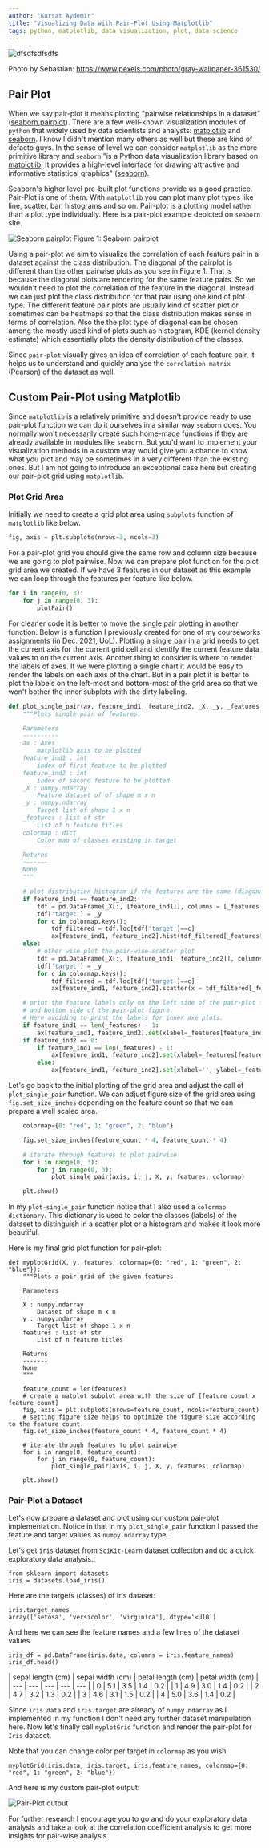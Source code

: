 ```yaml
---
author: "Kursat Aydemir"
title: "Visualizing Data with Pair-Plot Using Matplotlib"
tags: python, matplotlib, data visualization, plot, data science
---
```


![dfsdfsdfsdfs](/blog/2022/04/14/pexels-sebastian-361530.jpg")

Photo by Sebastian: https://www.pexels.com/photo/gray-wallpaper-361530/


## Pair Plot

When we say pair-plot it means plotting "pairwise relationships in a dataset" ([seaborn.pairplot](https://seaborn.pydata.org/generated/seaborn.pairplot.html)). There are a few well-known visualization modules of `python` that widely used by data scientists and analysts: [matplotlib](https://matplotlib.org/) and [seaborn](https://seaborn.pydata.org/). I know I didn't mention many others as well but these are kind of defacto guys. In the sense of level we can consider `matplotlib` as the more primitive library and `seaborn` "is a Python data visualization library based on [matplotlib](https://matplotlib.org/). It provides a high-level interface for drawing attractive and informative statistical graphics" ([seaborn](https://seaborn.pydata.org/)).

Seaborn's higher level pre-built plot functions provide us a good practice. Pair-Plot is one of them. With `matplotlib` you can plot many plot types like line, scatter, bar, histograms and so on. Pair-plot is a plotting model rather than a plot type individually. Here is a pair-plot example depicted on `seaborn` site.

![Seaborn pairplot](/blog/2022/04/14/pairplot_3_0.png)
Figure 1: Seaborn pairplot

Using a pair-plot we aim to visualize the correlation of each feature pair in a dataset against the class distribution. The diagonal of the pairplot is different than the other pairwise plots as you see in Figure 1. That is because the diagonal plots are rendering for the same feature pairs. So we wouldn't need to plot the correlation of the feature in the diagonal. Instead we can just plot the class distribution for that pair using one kind of plot type. The different feature pair plots are usually kind of scatter plot or sometimes can be heatmaps so that the class distribution makes sense in terms of correlation. Also the the plot type of diagonal can be chosen among the mostly used kind of plots such as histogram, KDE (kernel density estimate) which essentially plots the density distribution of the classes.

Since `pair-plot` visually gives an idea of correlation of each feature pair, it helps us to understand and quickly analyse the `correlation matrix` (Pearson) of the dataset as well.

## Custom Pair-Plot using Matplotlib

Since `matplotlib` is a relatively primitive and doesn't provide ready to use pair-plot function we can do it ourselves in a similar way `seaborn` does. You normally won't necessarily create such home-made functions if they are already available in modules like `seaborn`. But you'd want to implement your visualization methods in a custom way would give you a chance to know what you plot and may be sometimes in a very different than the existing ones. But I am not going to introduce an exceptional case here but creating our pair-plot grid using `matplotlib`.

### Plot Grid Area

Initially we need to create a grid plot area using `subplots` function of `matplotlib` like below.

```Python
fig, axis = plt.subplots(nrows=3, ncols=3)
```

For a pair-plot grid you should give the same row and column size because we are going to plot pairwise. Now we can prepare plot function for the plot grid area we created. If we have 3 features in our dataset as this example we can loop through the features per feature like below.

```Python
for i in range(0, 3):
    for j in range(0, 3):
        plotPair()
```

For cleaner code it is better to move the single pair plotting in another function. Below is a function I previously created for one of my courseworks assignments (in Dec. 2021, UoL). Plotting a single pair in a grid needs to get the current axis for the current grid cell and identify the current feature data values to on the current axis. Another thing to consider is where to render the labels of axes. If we were plotting a single chart it would be easy to render the labels on each axis of the chart. But in a pair plot it is better to plot the labels on the left-most and bottom-most of the grid area so that we won't bother the inner subplots with the dirty labeling.

```Python
def plot_single_pair(ax, feature_ind1, feature_ind2, _X, _y, _features, colormap):
    """Plots single pair of features.

    Parameters
    ----------
    ax : Axes
        matplotlib axis to be plotted
    feature_ind1 : int
        index of first feature to be plotted
    feature_ind2 : int
        index of second feature to be plotted
    _X : numpy.ndarray
        Feature dataset of of shape m x n
    _y : numpy.ndarray
        Target list of shape 1 x n
    _features : list of str
        List of n feature titles
    colormap : dict
        Color map of classes existing in target

    Returns
    -------
    None
    """

    # plot distribution histogram if the features are the same (diagonal of the pair-plot)
    if feature_ind1 == feature_ind2:
        tdf = pd.DataFrame(_X[:, [feature_ind1]], columns = [_features[feature_ind1]])
        tdf['target'] = _y
        for c in colormap.keys():
            tdf_filtered = tdf.loc[tdf['target']==c]
            ax[feature_ind1, feature_ind2].hist(tdf_filtered[_features[feature_ind1]], color = colormap[c], bins = 30)
    else:
        # other wise plot the pair-wise scatter plot
        tdf = pd.DataFrame(_X[:, [feature_ind1, feature_ind2]], columns = [_features[feature_ind1], _features[feature_ind2]])
        tdf['target'] = _y
        for c in colormap.keys():
            tdf_filtered = tdf.loc[tdf['target']==c]
            ax[feature_ind1, feature_ind2].scatter(x = tdf_filtered[_features[feature_ind2]], y = tdf_filtered[_features[feature_ind1]], color=colormap[c])

    # print the feature labels only on the left side of the pair-plot figure
    # and bottom side of the pair-plot figure. 
    # Here avoiding to print the labels for inner axe plots.
    if feature_ind1 == len(_features) - 1:
        ax[feature_ind1, feature_ind2].set(xlabel=_features[feature_ind2], ylabel='')
    if feature_ind2 == 0:
        if feature_ind1 == len(_features) - 1:
            ax[feature_ind1, feature_ind2].set(xlabel=_features[feature_ind2], ylabel=_features[feature_ind1])
        else:
            ax[feature_ind1, feature_ind2].set(xlabel='', ylabel=_features[feature_ind1])

```

Let's go back to the initial plotting of the grid area and adjust the call of `plot_single_pair` function. We can adjust figure size of the grid area using `fig.set_size_inches` depending on the feature count so that we can prepare a well scaled area.

```Python
    colormap={0: "red", 1: "green", 2: "blue"}

    fig.set_size_inches(feature_count * 4, feature_count * 4)

    # iterate through features to plot pairwise
    for i in range(0, 3):
        for j in range(0, 3):
            plot_single_pair(axis, i, j, X, y, features, colormap)

    plt.show()
```

In my `plot-single_pair` function notice that I also used a `colormap` `dictionary`. This dictionary is used to color the classes (labels) of the dataset to distinguish in a scatter plot or a histogram and makes it look more beautiful.

Here is my final grid plot function for pair-plot:

```
def myplotGrid(X, y, features, colormap={0: "red", 1: "green", 2: "blue"}):
    """Plots a pair grid of the given features.

    Parameters
    ----------
    X : numpy.ndarray
        Dataset of shape m x n
    y : numpy.ndarray
        Target list of shape 1 x n
    features : list of str
        List of n feature titles

    Returns
    -------
    None
    """

    feature_count = len(features)
    # create a matplot subplot area with the size of [feature count x feature count]
    fig, axis = plt.subplots(nrows=feature_count, ncols=feature_count)
    # setting figure size helps to optimize the figure size according to the feature count.
    fig.set_size_inches(feature_count * 4, feature_count * 4)

    # iterate through features to plot pairwise
    for i in range(0, feature_count):
        for j in range(0, feature_count):
            plot_single_pair(axis, i, j, X, y, features, colormap)

    plt.show()
```


### Pair-Plot a Dataset

Let's now prepare a dataset and plot using our custom pair-plot implementation. Notice in that in my `plot_single_pair` function I passed the feature and target values as `numpy.ndarray` type.

Let's get `iris` dataset from `SciKit-Learn` dataset collection and do a quick exploratory data analysis..

```
from sklearn import datasets
iris = datasets.load_iris()
```

Here are the targets (classes) of iris dataset:

```
iris.target_names
array(['setosa', 'versicolor', 'virginica'], dtype='<U10')
```

And here we can see the feature names and a few lines of the dataset values.

```
iris_df = pd.DataFrame(iris.data, columns = iris.feature_names)
iris_df.head()
```

| sepal length (cm) | sepal width (cm) | petal length (cm) | petal width (cm) |
| --- | --- | --- | --- | --- |
| 0   | 5.1 | 3.5 | 1.4 | 0.2 |
| 1   | 4.9 | 3.0 | 1.4 | 0.2 |
| 2   | 4.7 | 3.2 | 1.3 | 0.2 |
| 3   | 4.6 | 3.1 | 1.5 | 0.2 |
| 4   | 5.0 | 3.6 | 1.4 | 0.2 |


Since `iris.data` and `iris.target` are already of `numpy.ndarray` as I implemented in my function I don't need any further dataset manipulation here. Now let's finally call `myplotGrid` function and render the pair-plot for `Iris` dataset.

Note that you can change color per target in `colormap` as you wish.

```
myplotGrid(iris.data, iris.target, iris.feature_names, colormap={0: "red", 1: "green", 2: "blue"})
```

And here is my custom pair-plot output:

![Pair-Plot output](/blog/2022/04/14/pairplot-output.png)


For further research I encourage you to go and do your exploratory data analysis and take a look at the correlation coefficient analysis to get more insights for pair-wise analysis.
